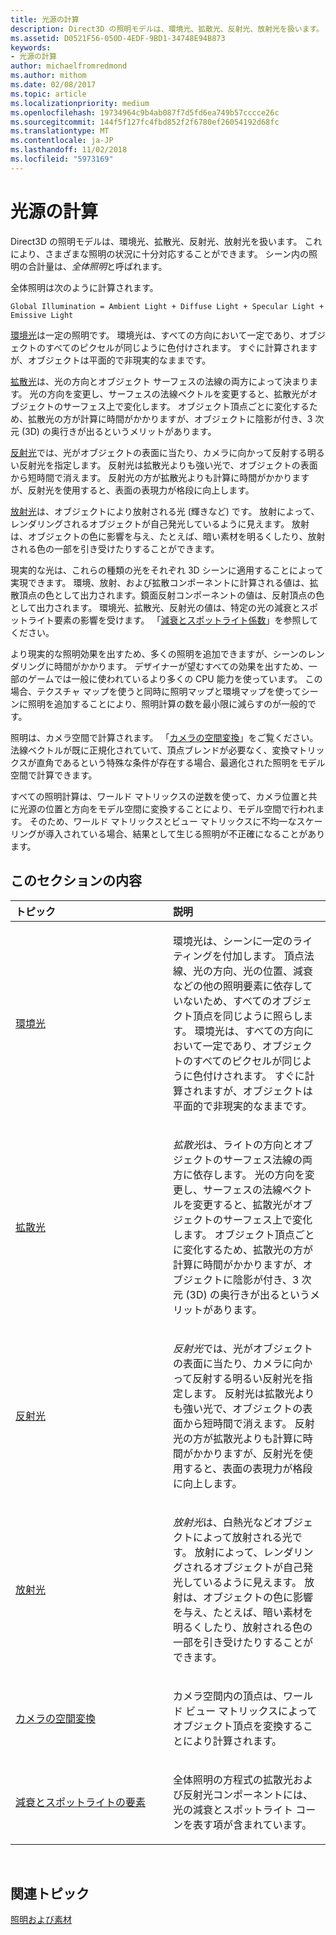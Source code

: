 ```yaml
---
title: 光源の計算
description: Direct3D の照明モデルは、環境光、拡散光、反射光、放射光を扱います。 これにより、さまざまな照明の状況に十分対応することができます。 シーン内の照明の合計量は、全体照明と呼ばれます。
ms.assetid: D0521F56-050D-4EDF-9BD1-34748E94B873
keywords:
- 光源の計算
author: michaelfromredmond
ms.author: mithom
ms.date: 02/08/2017
ms.topic: article
ms.localizationpriority: medium
ms.openlocfilehash: 19734964c9b4ab087f7d5fd6ea749b57cccce26c
ms.sourcegitcommit: 144f5f127fc4fbd852f2f6780ef26054192d68fc
ms.translationtype: MT
ms.contentlocale: ja-JP
ms.lasthandoff: 11/02/2018
ms.locfileid: "5973169"
---
```

# <a name="mathematics-of-lighting"></a>光源の計算


Direct3D の照明モデルは、環境光、拡散光、反射光、放射光を扱います。 これにより、さまざまな照明の状況に十分対応することができます。 シーン内の照明の合計量は、*全体照明*と呼ばれます。

全体照明は次のように計算されます。

```
Global Illumination = Ambient Light + Diffuse Light + Specular Light + Emissive Light 
```

[環境光](ambient-lighting.md)は一定の照明です。 環境光は、すべての方向において一定であり、オブジェクトのすべてのピクセルが同じように色付けされます。 すぐに計算されますが、オブジェクトは平面的で非現実的なままです。

[拡散光](diffuse-lighting.md)は、光の方向とオブジェクト サーフェスの法線の両方によって決まります。 光の方向を変更し、サーフェスの法線ベクトルを変更すると、拡散光がオブジェクトのサーフェス上で変化します。 オブジェクト頂点ごとに変化するため、拡散光の方が計算に時間がかかりますが、オブジェクトに陰影が付き、3 次元 (3D) の奥行きが出るというメリットがあります。

[反射光](specular-lighting.md)では、光がオブジェクトの表面に当たり、カメラに向かって反射する明るい反射光を指定します。 反射光は拡散光よりも強い光で、オブジェクトの表面から短時間で消えます。 反射光の方が拡散光よりも計算に時間がかかりますが、反射光を使用すると、表面の表現力が格段に向上します。

[放射光](emissive-lighting.md)は、オブジェクトにより放射される光 (輝きなど) です。 放射によって、レンダリングされるオブジェクトが自己発光しているように見えます。 放射は、オブジェクトの色に影響を与え、たとえば、暗い素材を明るくしたり、放射される色の一部を引き受けたりすることができます。

現実的な光は、これらの種類の光をそれぞれ 3D シーンに適用することによって実現できます。 環境、放射、および拡散コンポーネントに計算される値は、拡散頂点の色として出力されます。鏡面反射コンポーネントの値は、反射頂点の色として出力されます。 環境光、拡散光、反射光の値は、特定の光の減衰とスポットライト要素の影響を受けます。 「[減衰とスポットライト係数](attenuation-and-spotlight-factor.md)」を参照してください。

より現実的な照明効果を出すため、多くの照明を追加できますが、シーンのレンダリングに時間がかかります。 デザイナーが望むすべての効果を出すため、一部のゲームでは一般に使われているより多くの CPU 能力を使っています。 この場合、テクスチャ マップを使うと同時に照明マップと環境マップを使ってシーンに照明を追加することにより、照明計算の数を最小限に減らすのが一般的です。

照明は、カメラ空間で計算されます。 「[カメラの空間変換](camera-space-transformations.md)」をご覧ください。 法線ベクトルが既に正規化されていて、頂点ブレンドが必要なく、変換マトリックスが直角であるという特殊な条件が存在する場合、最適化された照明をモデル空間で計算できます。

すべての照明計算は、ワールド マトリックスの逆数を使って、カメラ位置と共に光源の位置と方向をモデル空間に変換することにより、モデル空間で行われます。 そのため、ワールド マトリックスとビュー マトリックスに不均一なスケーリングが導入されている場合、結果として生じる照明が不正確になることがあります。

## <a name="span-idin-this-sectionspanin-this-section"></a><span id="in-this-section"></span>このセクションの内容


<table>
<colgroup>
<col width="50%" />
<col width="50%" />
</colgroup>
<thead>
<tr class="header">
<th align="left">トピック</th>
<th align="left">説明</th>
</tr>
</thead>
<tbody>
<tr class="odd">
<td align="left"><p><a href="ambient-lighting.md">環境光</a></p></td>
<td align="left"><p>環境光は、シーンに一定のライティングを付加します。 頂点法線、光の方向、光の位置、減衰などの他の照明要素に依存していないため、すべてのオブジェクト頂点を同じように照らします。 環境光は、すべての方向において一定であり、オブジェクトのすべてのピクセルが同じように色付けされます。 すぐに計算されますが、オブジェクトは平面的で非現実的なままです。</p></td>
</tr>
<tr class="even">
<td align="left"><p><a href="diffuse-lighting.md">拡散光</a></p></td>
<td align="left"><p><em>拡散光</em>は、ライトの方向とオブジェクトのサーフェス法線の両方に依存します。 光の方向を変更し、サーフェスの法線ベクトルを変更すると、拡散光がオブジェクトのサーフェス上で変化します。 オブジェクト頂点ごとに変化するため、拡散光の方が計算に時間がかかりますが、オブジェクトに陰影が付き、3 次元 (3D) の奥行きが出るというメリットがあります。</p></td>
</tr>
<tr class="odd">
<td align="left"><p><a href="specular-lighting.md">反射光</a></p></td>
<td align="left"><p><em>反射光</em>では、光がオブジェクトの表面に当たり、カメラに向かって反射する明るい反射光を指定します。 反射光は拡散光よりも強い光で、オブジェクトの表面から短時間で消えます。 反射光の方が拡散光よりも計算に時間がかかりますが、反射光を使用すると、表面の表現力が格段に向上します。</p></td>
</tr>
<tr class="even">
<td align="left"><p><a href="emissive-lighting.md">放射光</a></p></td>
<td align="left"><p><em>放射光</em>は、白熱光などオブジェクトによって放射される光です。 放射によって、レンダリングされるオブジェクトが自己発光しているように見えます。 放射は、オブジェクトの色に影響を与え、たとえば、暗い素材を明るくしたり、放射される色の一部を引き受けたりすることができます。</p></td>
</tr>
<tr class="odd">
<td align="left"><p><a href="camera-space-transformations.md">カメラの空間変換</a></p></td>
<td align="left"><p>カメラ空間内の頂点は、ワールド ビュー マトリックスによってオブジェクト頂点を変換することにより計算されます。</p></td>
</tr>
<tr class="even">
<td align="left"><p><a href="attenuation-and-spotlight-factor.md">減衰とスポットライトの要素</a></p></td>
<td align="left"><p>全体照明の方程式の拡散光および反射光コンポーネントには、光の減衰とスポットライト コーンを表す項が含まれています。</p></td>
</tr>
</tbody>
</table>

 

## <a name="span-idrelated-topicsspanrelated-topics"></a><span id="related-topics"></span>関連トピック


[照明および素材](lights-and-materials.md)

 

 





